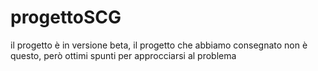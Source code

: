 # progettoSCG
il progetto è in versione beta, il progetto che abbiamo consegnato non è questo, però ottimi spunti per approcciarsi al problema
